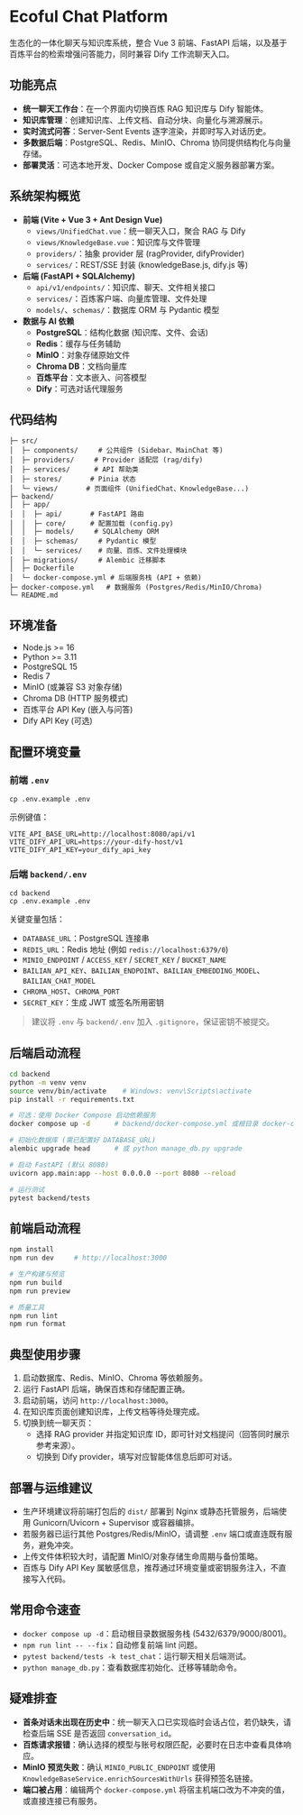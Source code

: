# Ecoful Chat Platform

生态化的一体化聊天与知识库系统，整合 Vue 3 前端、FastAPI 后端，以及基于百炼平台的检索增强问答能力，同时兼容 Dify 工作流聊天入口。

## 功能亮点

-   **统一聊天工作台**：在一个界面内切换百炼 RAG 知识库与 Dify 智能体。
-   **知识库管理**：创建知识库、上传文档、自动分块、向量化与溯源展示。
-   **实时流式问答**：Server-Sent Events 逐字渲染，并即时写入对话历史。
-   **多数据后端**：PostgreSQL、Redis、MinIO、Chroma 协同提供结构化与向量存储。
-   **部署灵活**：可选本地开发、Docker Compose 或自定义服务器部署方案。

## 系统架构概览

-   **前端 (Vite + Vue 3 + Ant Design Vue)**
    -   `views/UnifiedChat.vue`：统一聊天入口，聚合 RAG 与 Dify
    -   `views/KnowledgeBase.vue`：知识库与文件管理
    -   `providers/`：抽象 provider 层 (ragProvider, difyProvider)
    -   `services/`：REST/SSE 封装 (knowledgeBase.js, dify.js 等)
-   **后端 (FastAPI + SQLAlchemy)**
    -   `api/v1/endpoints/`：知识库、聊天、文件相关接口
    -   `services/`：百炼客户端、向量库管理、文件处理
    -   `models/`、`schemas/`：数据库 ORM 与 Pydantic 模型
-   **数据与 AI 依赖**
    -   **PostgreSQL**：结构化数据 (知识库、文件、会话)
    -   **Redis**：缓存与任务辅助
    -   **MinIO**：对象存储原始文件
    -   **Chroma DB**：文档向量库
    -   **百炼平台**：文本嵌入、问答模型
    -   **Dify**：可选对话代理服务

## 代码结构

```
├─ src/
│  ├─ components/     # 公共组件 (Sidebar、MainChat 等)
│  ├─ providers/     # Provider 适配层 (rag/dify)
│  ├─ services/      # API 帮助类
│  ├─ stores/       # Pinia 状态
│  └─ views/       # 页面组件 (UnifiedChat、KnowledgeBase...)
├─ backend/
│  ├─ app/
│  │  ├─ api/       # FastAPI 路由
│  │  ├─ core/      # 配置加载 (config.py)
│  │  ├─ models/     # SQLAlchemy ORM
│  │  ├─ schemas/     # Pydantic 模型
│  │  └─ services/    # 向量、百炼、文件处理模块
│  ├─ migrations/     # Alembic 迁移脚本
│  ├─ Dockerfile
│  └─ docker-compose.yml # 后端服务栈 (API + 依赖)
├─ docker-compose.yml   # 数据服务 (Postgres/Redis/MinIO/Chroma)
└─ README.md
```

## 环境准备

-   Node.js >= 16
-   Python >= 3.11
-   PostgreSQL 15
-   Redis 7
-   MinIO (或兼容 S3 对象存储)
-   Chroma DB (HTTP 服务模式)
-   百炼平台 API Key (嵌入与问答)
-   Dify API Key (可选)

## 配置环境变量

### 前端 `.env`

```
cp .env.example .env
```

示例键值：

```
VITE_API_BASE_URL=http://localhost:8080/api/v1
VITE_DIFY_API_URL=https://your-dify-host/v1
VITE_DIFY_API_KEY=your_dify_api_key
```

### 后端 `backend/.env`

```
cd backend
cp .env.example .env
```

关键变量包括：

-   `DATABASE_URL`：PostgreSQL 连接串
-   `REDIS_URL`：Redis 地址 (例如 `redis://localhost:6379/0`)
-   `MINIO_ENDPOINT` / `ACCESS_KEY` / `SECRET_KEY` / `BUCKET_NAME`
-   `BAILIAN_API_KEY`、`BAILIAN_ENDPOINT`、`BAILIAN_EMBEDDING_MODEL`、`BAILIAN_CHAT_MODEL`
-   `CHROMA_HOST`、`CHROMA_PORT`
-   `SECRET_KEY`：生成 JWT 或签名所用密钥

> 建议将 `.env` 与 `backend/.env` 加入 `.gitignore`，保证密钥不被提交。

## 后端启动流程

```bash
cd backend
python -m venv venv
source venv/bin/activate    # Windows: venv\Scripts\activate
pip install -r requirements.txt

# 可选：使用 Docker Compose 启动依赖服务
docker compose up -d      # backend/docker-compose.yml 或根目录 docker-compose.yml

# 初始化数据库 (需已配置好 DATABASE_URL)
alembic upgrade head      # 或 python manage_db.py upgrade

# 启动 FastAPI (默认 8080)
uvicorn app.main:app --host 0.0.0.0 --port 8080 --reload

# 运行测试
pytest backend/tests
```

## 前端启动流程

```bash
npm install
npm run dev     # http://localhost:3000

# 生产构建与预览
npm run build
npm run preview

# 质量工具
npm run lint
npm run format
```

## 典型使用步骤

1.  启动数据库、Redis、MinIO、Chroma 等依赖服务。
2.  运行 FastAPI 后端，确保百炼和存储配置正确。
3.  启动前端，访问 `http://localhost:3000`。
4.  在知识库页面创建知识库，上传文档等待处理完成。
5.  切换到统一聊天页：
    -   选择 RAG provider 并指定知识库 ID，即可针对文档提问（回答同时展示参考来源）。
    -   切换到 Dify provider，填写对应智能体信息后即可对话。

## 部署与运维建议

-   生产环境建议将前端打包后的 `dist/` 部署到 Nginx 或静态托管服务，后端使用 Gunicorn/Uvicorn + Supervisor 或容器编排。
-   若服务器已运行其他 Postgres/Redis/MinIO，请调整 `.env` 端口或直连既有服务，避免冲突。
-   上传文件体积较大时，请配置 MinIO/对象存储生命周期与备份策略。
-   百炼与 Dify API Key 属敏感信息，推荐通过环境变量或密钥服务注入，不直接写入代码。

## 常用命令速查

-   `docker compose up -d`：启动根目录数据服务栈 (5432/6379/9000/8001)。
-   `npm run lint -- --fix`：自动修复前端 lint 问题。
-   `pytest backend/tests -k test_chat`：运行聊天相关后端测试。
-   `python manage_db.py`：查看数据库初始化、迁移等辅助命令。

## 疑难排查

-   **首条对话未出现在历史中**：统一聊天入口已实现临时会话占位，若仍缺失，请检查后端 SSE 是否返回 `conversation_id`。
-   **百炼请求报错**：确认选择的模型与账号权限匹配，必要时在日志中查看具体响应。
-   **MinIO 预览失败**：确认 `MINIO_PUBLIC_ENDPOINT` 或使用 `KnowledgeBaseService.enrichSourcesWithUrls` 获得预签名链接。
-   **端口被占用**：编辑两个 `docker-compose.yml` 将宿主机端口改为不冲突的值，或直接连接已有服务。
